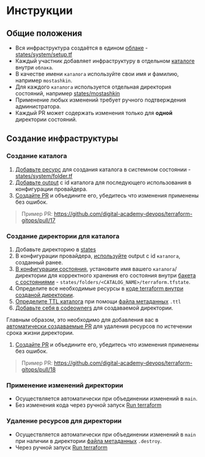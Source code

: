 # Инструкции

## Общие положения
- Вся инфраструктура создаётся в едином [облаке](https://cloud.yandex.ru/docs/resource-manager/concepts/resources-hierarchy#cloud) - [states/system/setup.tf](https://github.com/digital-academy-devops/terraform-gitops/blob/readme/states/system/setup.tf#L44)
- Каждый участник добавляет инфраструктуру в отдельном [каталоге](https://cloud.yandex.ru/docs/resource-manager/concepts/resources-hierarchy#folder) внутри `облака`.
- В качестве имени `каталога` используйте свои имя и фамилию, например `mostashkin`.
- Для каждого `каталога` используется отдельная директория состояний, например [states/mostashkin](./mostashkin)
- Применение любых изменений требует ручного подтверждения администратора.
- Каждый PR может содержать изменения только для **одной** директории состояний.

## Создание инфраструктуры

### Создание каталога

1. [Добавьте ресурс](https://github.com/digital-academy-devops/terraform-gitops/blob/readme/states/system/folder.tf#L1) для создания каталога в системном состоянии - [states/system/folder.tf](../states/system/folder.tf)
1. [Добавьте output](https://github.com/digital-academy-devops/terraform-gitops/blob/readme/states/system/folder.tf#L9) с id каталога для последующего использования в конфигурации провайдера.
1. [Создайте PR](https://github.com/digital-academy-devops/terraform-gitops/pull/17) и объедините его, убедитесь что изменения применены без ошибок.

> Пример PR: https://github.com/digital-academy-devops/terraform-gitops/pull/17

### Создание директории для каталога

1. Добавьте директорию в [states](../states)
1. В конфигурации провайдера, [используйте](https://github.com/digital-academy-devops/terraform-gitops/blob/readme/states/mostashkin/setup.tf#L42) output c id `каталога`, созданный ранее.
1. [В конфигурации состояния](https://github.com/digital-academy-devops/terraform-gitops/blob/main/states/mostashkin/setup.tf#L16), установите имя вашего `каталога`/директории для корректного хранения его состояния внутри [бакета с состояниями](https://github.com/digital-academy-devops/terraform-gitops/blob/readme/states/mostashkin/setup.tf#L14) - `states/folders/<CATALOG_NAME>/terraform.tfstate`.
1. Определите все необходимые ресурсы в [коде terraform внутри созданой директории](https://github.com/digital-academy-devops/terraform-gitops/tree/readme/states/mostashkin).
1. [Определите TTL каталога](https://github.com/digital-academy-devops/terraform-gitops/blob/readme/states/mostashkin/.ttl) при помощи [файла метаданных](../README.md#метаданные) `.ttl`
1. [Добавьте себя в codeowners](https://github.com/digital-academy-devops/terraform-gitops/blob/readme/.github/CODEOWNERS#L6) для создаваемой директории. 

Главным образом, это необходимо для добавления вас в [автоматически создаваемые PR](https://github.com/digital-academy-devops/terraform-gitops/pull/21) для удаления ресурсов по истечении срока жизни директории.
1. [Создайте PR](https://github.com/digital-academy-devops/terraform-gitops/pull/18) и объедините его, убедитесь что изменения применены без ошибок. 

> Пример PR: https://github.com/digital-academy-devops/terraform-gitops/pull/18

### Применение изменений директории
- Осуществляется автоматически при объединении изменений в `main`.
- Без изменения кода через ручной запуск [Run terraform](https://github.com/digital-academy-devops/terraform-gitops/actions/workflows/terraform.yaml)

### Удаление ресурсов для директории

- Осуществляется автоматически при объединении изменений в `main` при наличии в директории [файла метаданных](../README.md#метаданные) `.destroy`.
- Через ручной запуск [Run terraform](https://github.com/digital-academy-devops/terraform-gitops/actions/workflows/terraform.yaml)
